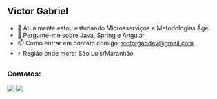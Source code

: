 ## Victor Gabriel

- 🔭 Atualmente estou estudando Microsserviços e Metodologias Ágei
- 💬 Pergunte-me sobre Java, Spring e Angular
- 📫 Como entrar em contato comigo: victorgabdev@gmail.com
- ⚡️ Região onde moro: São Luís/Maranhão

### Contatos:

<div>
<a href = "mailto:victorgabdev@gmail.com"><img src="https://img.shields.io/badge/Gmail-D14836?style=for-the-badge&logo=gmail&logoColor=white" target="_blank"></a>
<a href="https://www.linkedin.com/in/victorgabdev/" target="_blank"><img src="https://img.shields.io/badge/-LinkedIn-%230077B5?style=for-the-badge&logo=linkedin&logoColor=white" target="_blank"></a>   
</div>


